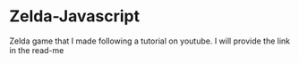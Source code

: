 # Zelda-Javascript
Zelda game that I made following a tutorial on youtube. I will provide the link in the read-me
